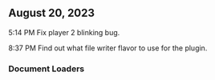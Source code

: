 
## August 20, 2023
5:14 PM
Fix player 2 blinking bug.

8:37 PM
Find out what file writer flavor to use for the plugin.

### Document Loaders



